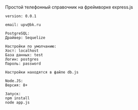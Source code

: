Простой телефонный справочник на фреймворке express.js

```
version: 0.0.1

email: upv@bk.ru
```
```
PostgreSQL:
Драйвер: Sequelize

Настройки по умолчанию:
Хост: localhost
База данных: test
Логин: postgres
Пароль: password

Настройки находятся в файле db.js
```
```
Node.JS:
Версия: 8+
```
```
Запуск:
npm install
node app.js
```